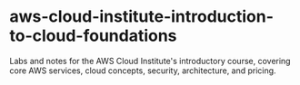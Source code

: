 # aws-cloud-institute-introduction-to-cloud-foundations
Labs and notes for the AWS Cloud Institute's introductory course, covering core AWS services, cloud concepts, security, architecture, and pricing.

